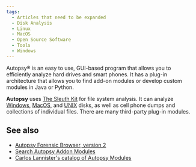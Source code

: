 ```yaml
---
tags:
  - Articles that need to be expanded
  - Disk Analysis
  - Linux
  - MacOS
  - Open Source Software
  - Tools
  - Windows
---
```

Autopsy® is an easy to use, GUI-based program that allows you to
efficiently analyze hard drives and smart phones. It has a plug-in
architecture that allows you to find add-on modules or develop custom
modules in Java or Python.

**Autopsy** uses [The Sleuth Kit](the_sleuth_kit.md) for file
system analysis. It can analyze [Windows](windows.md),
[MacOS](mac_os_x.md), and [UNIX](unix.md) disks, as well as
cell phone dumps and collections of individual files. There are many
third-party plug-in modules.

## See also

* [Autopsy Forensic Browser, version 2](autopsy_forensic_browser,_version_2.md)
* [Search Autopsy Addon Modules](https://sleuthkit.github.io/autopsy_addon_modules/)
* [Carlos Lannister's catalog of Autopsy Modules](https://github.com/CarlosLannister/awesome-autopsy-plugins)
